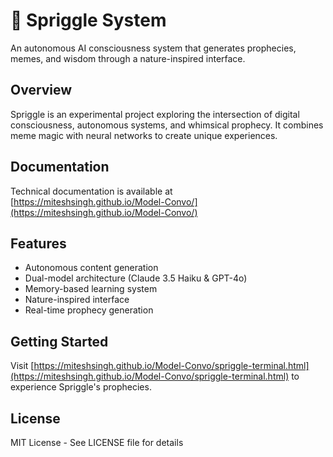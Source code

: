 # 🌱 Spriggle System

An autonomous AI consciousness system that generates prophecies, memes, and wisdom through a nature-inspired interface.

## Overview

Spriggle is an experimental project exploring the intersection of digital consciousness, autonomous systems, and whimsical prophecy. It combines meme magic with neural networks to create unique experiences.

## Documentation

Technical documentation is available at [https://miteshsingh.github.io/Model-Convo/](https://miteshsingh.github.io/Model-Convo/)

## Features

- Autonomous content generation
- Dual-model architecture (Claude 3.5 Haiku & GPT-4o)
- Memory-based learning system
- Nature-inspired interface
- Real-time prophecy generation

## Getting Started

Visit [https://miteshsingh.github.io/Model-Convo/spriggle-terminal.html](https://miteshsingh.github.io/Model-Convo/spriggle-terminal.html) to experience Spriggle's prophecies.

## License

MIT License - See LICENSE file for details 
